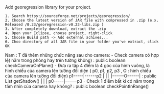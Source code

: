 Add georegression library for your project.

	1. Search https://sourceforge.net/projects/georegression/
	2. Choose the latest version of JAR file with compressed in .zip (e.x. Released /0.23/georegression-v0.23-libs.zip )
	3. After completely download, extract the .zip
	4. Open your Eclipse, choose project, right-click
	5. Choose Build path -> Add external achives...
	6. Choo directory of all JAR file in your folder you've extract, click OK
Nam : T đã thêm những chức năng sau cho camera:
	- Check camera có hợp lệ( nằm trong phòng hay trên tường không) : public boolean checkCameraOnPlane()
	- Đưa ra tập 4 điểm là 4 góc của hình vuông, là hình chiếu của camera lên tường đối diện ( p0, p1, p2, p3 , O : hình chiếu của camera lên tường đối diện)
		p1-----|------p2
		|      |      |
		|------O------|                   : public List<Point> getShadow()
		|      |      |
		p0-----|------p3
	- Check 1 điểm bất kì có nằm trong tầm nhìn của camera hay không? : public boolean checkPointInRange()
